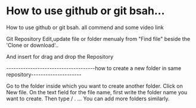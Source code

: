 # How to use github or git bsah...

How to use github or git bsah. all commend and some video link


Git Repository Edit,update file or folder menualy from "Find file" beside the 'Clone or download'..

And insert for drag and drop the Repository

-------------------------------------how to create a new folder in same repository---------------------

Go to the folder inside which you want to create another folder.
Click on New file.
On the text field for the file name, first write the folder name you want to create.
Then type / . ...
You can add more folders similarly.
